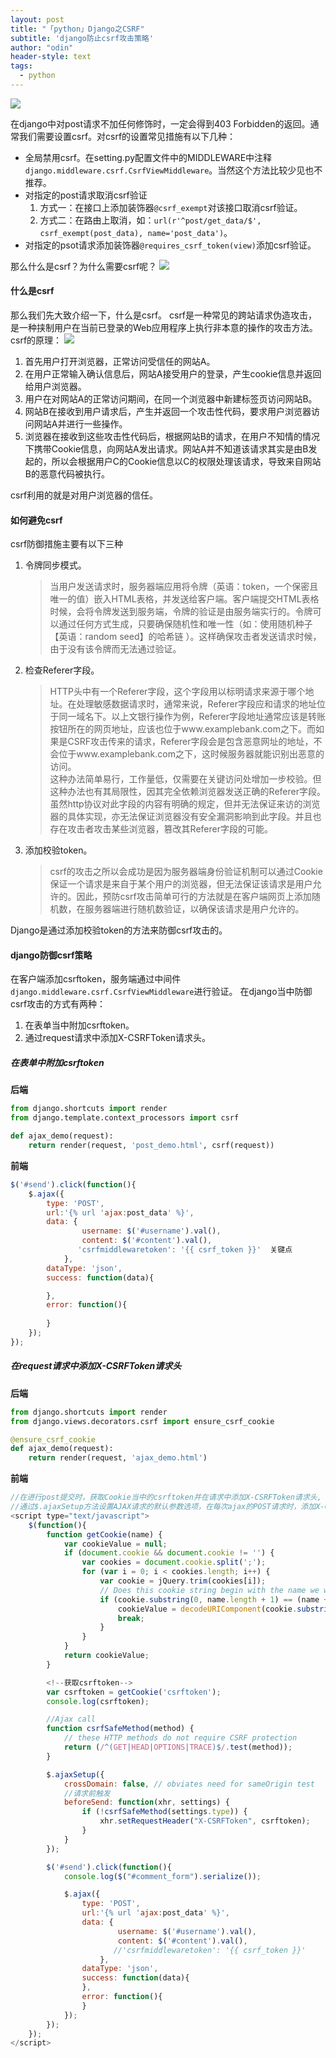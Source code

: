 ```yaml
---
layout: post
title: "「python」Django之CSRF"
subtitle: 'django防止csrf攻击策略'
author: "odin"
header-style: text
tags:
  - python
---
```


![]({{site.baseurl}}/img/in-post/post-python/django-girls.jpg)

在django中对post请求不加任何修饰时，一定会得到403 Forbidden的返回。通常我们需要设置csrf。对csrf的设置常见措施有以下几种：
* 全局禁用csrf。在setting.py配置文件中的MIDDLEWARE中注释`django.middleware.csrf.CsrfViewMiddleware`。当然这个方法比较少见也不推荐。
* 对指定的post请求取消csrf验证
    1. 方式一：在接口上添加装饰器`@csrf_exempt`对该接口取消csrf验证。
    2. 方式二：在路由上取消，如：`url(r'^post/get_data/$', csrf_exempt(post_data), name='post_data')`。
* 对指定的psot请求添加装饰器`@requires_csrf_token(view)`添加csrf验证。

那么什么是csrf？为什么需要csrf呢？
![]({{site.baseurl}}/img/in-post/你不会搜索吗.jpg)

#### 什么是csrf
那么我们先大致介绍一下，什么是csrf。
csrf是一种常见的跨站请求伪造攻击，是一种挟制用户在当前已登录的Web应用程序上执行非本意的操作的攻击方法。csrf的原理：
![]({{site.baseurl}}/img/in-post/post-python/csrf.png)
1. 首先用户打开浏览器，正常访问受信任的网站A。
2. 在用户正常输入确认信息后，网站A接受用户的登录，产生cookie信息并返回给用户浏览器。
3. 用户在对网站A的正常访问期间，在同一个浏览器中新建标签页访问网站B。
4. 网站B在接收到用户请求后，产生并返回一个攻击性代码，要求用户浏览器访问网站A并进行一些操作。
5. 浏览器在接收到这些攻击性代码后，根据网站B的请求，在用户不知情的情况下携带Cookie信息，向网站A发出请求。网站A并不知道该请求其实是由B发起的，所以会根据用户C的Cookie信息以C的权限处理该请求，导致来自网站B的恶意代码被执行。

csrf利用的就是对用户浏览器的信任。

#### 如何避免csrf
csrf防御措施主要有以下三种
1. 令牌同步模式。
    >当用户发送请求时，服务器端应用将令牌（英语：token，一个保密且唯一的值）嵌入HTML表格，并发送给客户端。客户端提交HTML表格时候，会将令牌发送到服务端，令牌的验证是由服务端实行的。令牌可以通过任何方式生成，只要确保随机性和唯一性（如：使用随机种子【英语：random seed】的哈希链 ）。这样确保攻击者发送请求时候，由于没有该令牌而无法通过验证。
2. 检查Referer字段。
    >HTTP头中有一个Referer字段，这个字段用以标明请求来源于哪个地址。在处理敏感数据请求时，通常来说，Referer字段应和请求的地址位于同一域名下。以上文银行操作为例，Referer字段地址通常应该是转账按钮所在的网页地址，应该也位于www.examplebank.com之下。而如果是CSRF攻击传来的请求，Referer字段会是包含恶意网址的地址，不会位于www.examplebank.com之下，这时候服务器就能识别出恶意的访问。  
    >这种办法简单易行，工作量低，仅需要在关键访问处增加一步校验。但这种办法也有其局限性，因其完全依赖浏览器发送正确的Referer字段。虽然http协议对此字段的内容有明确的规定，但并无法保证来访的浏览器的具体实现，亦无法保证浏览器没有安全漏洞影响到此字段。并且也存在攻击者攻击某些浏览器，篡改其Referer字段的可能。
3. 添加校验token。
    >csrf的攻击之所以会成功是因为服务器端身份验证机制可以通过Cookie保证一个请求是来自于某个用户的浏览器，但无法保证该请求是用户允许的。因此，预防csrf攻击简单可行的方法就是在客户端网页上添加随机数，在服务器端进行随机数验证，以确保该请求是用户允许的。

Django是通过添加校验token的方法来防御csrf攻击的。

#### django防御csrf策略
在客户端添加csrftoken，服务端通过中间件`django.middleware.csrf.CsrfViewMiddleware`进行验证。
在django当中防御csrf攻击的方式有两种：
1. 在表单当中附加csrftoken。 
2. 通过request请求中添加X-CSRFToken请求头。

##### 在表单中附加csrftoken

**后端**

```python
from django.shortcuts import render
from django.template.context_processors import csrf

def ajax_demo(request):
    return render(request, 'post_demo.html', csrf(request))
```

**前端**

```javaScript
$('#send').click(function(){        
    $.ajax({
        type: 'POST',
        url:'{% url 'ajax:post_data' %}',
        data: {
                username: $('#username').val(),
                content: $('#content').val(),
               'csrfmiddlewaretoken': '{{ csrf_token }}'  关键点
            },
        dataType: 'json',
        success: function(data){

        },
        error: function(){
    
        }
    });
});

```

##### 在request请求中添加X-CSRFToken请求头

**后端**

```python
from django.shortcuts import render
from django.views.decorators.csrf import ensure_csrf_cookie

@ensure_csrf_cookie
def ajax_demo(request):
    return render(request, 'ajax_demo.html')
```

**前端**

```javaScript
//在进行post提交时，获取Cookie当中的csrftoken并在请求中添加X-CSRFToken请求头, 该请求头的数据就是csrftoken。
//通过$.ajaxSetup方法设置AJAX请求的默认参数选项，在每次ajax的POST请求时，添加X-CSRFToken请求头
<script type="text/javascript">
    $(function(){
        function getCookie(name) {
            var cookieValue = null;
            if (document.cookie && document.cookie != '') {
                var cookies = document.cookie.split(';');
                for (var i = 0; i < cookies.length; i++) {
                    var cookie = jQuery.trim(cookies[i]);
                    // Does this cookie string begin with the name we want?
                    if (cookie.substring(0, name.length + 1) == (name + '=')) {
                        cookieValue = decodeURIComponent(cookie.substring(name.length + 1));
                        break;
                    }
                }
            }
            return cookieValue;
        }

        <!--获取csrftoken-->
        var csrftoken = getCookie('csrftoken');
        console.log(csrftoken);

        //Ajax call
        function csrfSafeMethod(method) {
            // these HTTP methods do not require CSRF protection
            return (/^(GET|HEAD|OPTIONS|TRACE)$/.test(method));
        }

        $.ajaxSetup({
            crossDomain: false, // obviates need for sameOrigin test
            //请求前触发
            beforeSend: function(xhr, settings) {
                if (!csrfSafeMethod(settings.type)) {
                    xhr.setRequestHeader("X-CSRFToken", csrftoken);
                }
            }
        });

        $('#send').click(function(){
            console.log($("#comment_form").serialize());

            $.ajax({
                type: 'POST',
                url:'{% url 'ajax:post_data' %}',
                data: {
                        username: $('#username').val(),
                        content: $('#content').val(),
                       //'csrfmiddlewaretoken': '{{ csrf_token }}'
                    },
                dataType: 'json',
                success: function(data){ 
                },
                error: function(){
                }
            });
        });
    });
</script>
```

